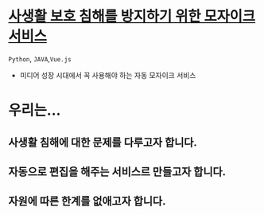 # [사생활 보호 침해를 방지하기 위한 모자이크 서비스](github.com/HwaRyo/VideoMosaicWeb)
`Python`, `JAVA`,`Vue.js`
- 미디어 성장 시대에서 꼭 사용해야 하는 자동 모자이크 서비스


# 우리는...
## 사생활 침해에 대한 문제를 다루고자 합니다.
## 자동으로 편집을 해주는 서비스르 만들고자 합니다.
## 자원에 따른 한계를 없애고자 합니다.
